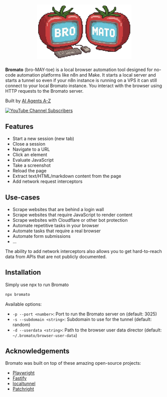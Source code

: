 <h1 align="center">
  <img src="bromato_logo.png" alt="Bromato screenshot" width="300"/>
</h1>

**Bromato** (bro-MAY-toe) is a local browser automation tool designed for no-code automation platforms like n8n and Make.
It starts a local server and starts a tunnel so even if your n8n instance is running on a VPS it can still connect to your local Bromato instance.
You interact with the browser using HTTP requests to the Bromato server.

Built by [AI Agents A-Z](https://aiagentsaz.com)

[![YouTube Channel Subscribers](https://img.shields.io/youtube/channel/subscribers/UCloXqLhp_KGhHBe1kwaL2Tg)](https://aiagentsaz.com)

## Features

- Start a new session (new tab)
- Close a session
- Navigate to a URL
- Click an element
- Evaluate JavaScript
- Take a screenshot
- Reload the page
- Extract text/HTML/markdown content from the page
- Add network request interceptors

## Use-cases

- Scrape websites that are behind a login wall
- Scrape websites that require JavaScript to render content
- Scrape websites with Cloudflare or other bot protection
- Automate repetitive tasks in your browser
- Automate tasks that require a real browser
- Automate form submissions
- ...

The ability to add network interceptors also allows you to get hard-to-reach data from APIs that are not publicly documented.

## Installation

Simply use npx to run Bromato

```bash
npx bromato
```

Available options:

- `-p --port <number>`: Port to run the Bromato server on (default: 3025)
- `-s --subdomain <string>`: Subdomain to use for the tunnel (default: random)
- `-d --userdata <string>`: Path to the browser user data director (default: `~/.bromato/browser-user-data`)

## Acknowledgements

Bromato was built on top of these amazing open-source projects:

- [Playwright](https://playwright.dev/)
- [Fastify](https://www.fastify.io/)
- [localtunnel](https://localtunnel.github.io)
- [Patchright](https://github.com/Kaliiiiiiiiii-Vinyzu/patchright)
